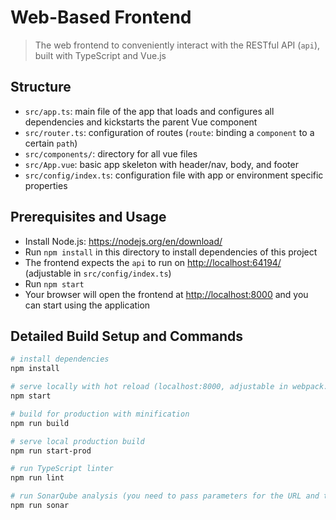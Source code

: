 # Web-Based Frontend

> The web frontend to conveniently interact with the RESTful API (`api`), built with TypeScript and Vue.js

## Structure

-   `src/app.ts`: main file of the app that loads and configures all dependencies and kickstarts the parent Vue component
-   `src/router.ts`: configuration of routes (`route`: binding a `component` to a certain `path`)
-   `src/components/`: directory for all vue files
-   `src/App.vue`: basic app skeleton with header/nav, body, and footer
-   `src/config/index.ts`: configuration file with app or environment specific properties

## Prerequisites and Usage

-   Install Node.js: <https://nodejs.org/en/download/>
-   Run `npm install` in this directory to install dependencies of this project
-   The frontend expects the `api` to run on <http://localhost:64194/> (adjustable in `src/config/index.ts`)
-   Run `npm start`
-   Your browser will open the frontend at <http://localhost:8000> and you can start using the application

## Detailed Build Setup and Commands

```bash
# install dependencies
npm install

# serve locally with hot reload (localhost:8000, adjustable in webpack.dev.config.js)
npm start

# build for production with minification
npm run build

# serve local production build
npm run start-prod

# run TypeScript linter
npm run lint

# run SonarQube analysis (you need to pass parameters for the URL and token)
npm run sonar
```
